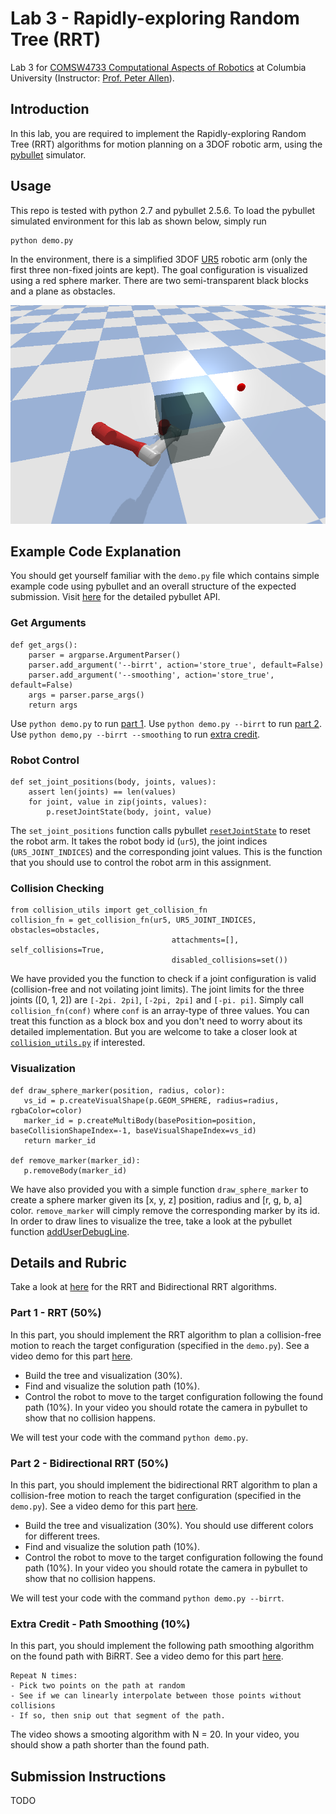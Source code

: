 # Lab 3 - Rapidly-exploring Random Tree (RRT)
Lab 3 for [COMSW4733 Computational Aspects of Robotics](https://www.cs.columbia.edu/~allen/F19/) at Columbia University (Instructor: [Prof. Peter Allen](http://www.cs.columbia.edu/~allen/)).

## Introduction
In this lab, you are required to implement the Rapidly-exploring Random Tree (RRT) algorithms for motion planning on a 3DOF robotic arm, using the [pybullet](https://pybullet.org/wordpress/) simulator.

## Usage
This repo is tested with python 2.7 and pybullet 2.5.6. To load the pybullet simulated environment for this lab as shown below, simply run

```
python demo.py
```

In the environment, there is a simplified 3DOF [UR5](https://www.universal-robots.com/products/ur5-robot/?gclid=EAIaIQobChMIu9ny1NOU5QIVhJ6fCh0DKAIMEAAYASAAEgJWuvD_BwE) robotic arm (only the first three non-fixed joints are kept). The goal configuration is visualized using a red sphere marker. There are two semi-transparent black blocks and a plane as obstacles.

<p align="center">
  <img src="environment.png", height="350">
</p>



## Example Code Explanation

You should get yourself familiar with the `demo.py` file which contains simple example code using pybullet and an overall structure of the expected submission. Visit [here](https://pythonhosted.org/pybullet/) for the detailed pybullet API.


### Get Arguments
```
def get_args():
    parser = argparse.ArgumentParser()
    parser.add_argument('--birrt', action='store_true', default=False)
    parser.add_argument('--smoothing', action='store_true', default=False)
    args = parser.parse_args()
    return args
```
Use `python demo.py` to run [part 1](#part-1---rrt-50).
Use `python demo.py --birrt` to run [part 2](#part-2---bidirectional-rrt-50).
Use `python demo,py --birrt --smoothing` to run [extra credit](3extra-credit---path-smoothing-10).

### Robot Control
```
def set_joint_positions(body, joints, values):
    assert len(joints) == len(values)
    for joint, value in zip(joints, values):
        p.resetJointState(body, joint, value)
```
The `set_joint_positions` function calls pybullet [`resetJointState`](https://docs.google.com/document/d/10sXEhzFRSnvFcl3XxNGhnD4N2SedqwdAvK3dsihxVUA/edit#heading=h.p3s2oveabizm) to reset the robot arm. It takes the robot body id (`ur5`), the joint indices (`UR5_JOINT_INDICES`) and the corresponding joint values. This is the function that you should use to control the robot arm in this assignment.

### Collision Checking
```
from collision_utils import get_collision_fn
collision_fn = get_collision_fn(ur5, UR5_JOINT_INDICES, obstacles=obstacles,
                                    attachments=[], self_collisions=True,
                                    disabled_collisions=set())
```
We have provided you the function to check if a joint configuration is valid (collision-free and not voilating joint limits). The joint limits for the three joints ([0, 1, 2]) are `[-2pi. 2pi]`, `[-2pi, 2pi]` and `[-pi. pi]`. Simply call `collision_fn(conf)` where `conf` is an array-type of three values.  You can treat this function as a block box and you don't need to worry about its detailed implementation. But you are welcome to take a closer look at [`collision_utils.py`](collision_utils.py) if interested.

### Visualization
```
def draw_sphere_marker(position, radius, color):
   vs_id = p.createVisualShape(p.GEOM_SPHERE, radius=radius, rgbaColor=color)
   marker_id = p.createMultiBody(basePosition=position, baseCollisionShapeIndex=-1, baseVisualShapeIndex=vs_id)
   return marker_id

def remove_marker(marker_id):
   p.removeBody(marker_id)
```
We have also provided you with a simple function `draw_sphere_marker` to create a sphere marker given its [x, y, z] position, radius and [r, g, b, a] color. `remove_marker` will cimply remove the corresponding marker by its id. In order to draw lines to visualize the tree, take a look at the pybullet function [addUserDebugLine](https://docs.google.com/document/d/10sXEhzFRSnvFcl3XxNGhnD4N2SedqwdAvK3dsihxVUA/edit#heading=h.i3ffpefe7f3).

## Details and Rubric
Take a look at [here](https://www.cs.columbia.edu/~allen/F19/NOTES/probabilistic_path_planning.pdf) for the RRT and Bidirectional RRT algorithms.

### Part 1 - RRT (50%)
In this part, you should implement the RRT algorithm to plan a collision-free motion to reach the target configuration (specified in the `demo.py`). See a video demo for this part [here](https://youtu.be/o-RCIhsLmqw). 

- Build the tree and visualization (30%). 
- Find and visualize the solution path (10%).
- Control the robot to move to the target configuration following the found path (10%). In your video you should rotate the camera in pybullet to show that no collision happens.

We will test your code with the command `python demo.py`.

### Part 2 - Bidirectional RRT (50%)
In this part, you should implement the bidirectional RRT algorithm to plan a collision-free motion to reach the target configuration (specified in the `demo.py`). See a video demo for this part [here](https://youtu.be/4nFmFcLg5RQ).

- Build the tree and visualization (30%). You should use different colors for different trees.
- Find and visualize the solution path (10%).
- Control the robot to move to the target configuration following the found path (10%). In your video you should rotate the camera in pybullet to show that no collision happens.

We will test your code with the command `python demo.py --birrt`.

### Extra Credit - Path Smoothing (10%)
In this part, you should implement the following path smoothing algorithm on the found path with BiRRT. See a video demo for this part [here](https://youtu.be/ZaWURj-lgkQ).

```
Repeat N times:
- Pick two points on the path at random
- See if we can linearly interpolate between those points without collisions
- If so, then snip out that segment of the path.
```

The video shows a smooting algorithm with N = 20. In your video, you should show a path shorter than the found path.

## Submission Instructions
TODO